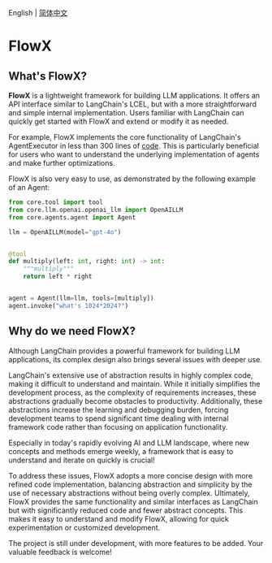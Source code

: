 English | [简体中文](README_zh-CN.md)


# FlowX



## What's FlowX?

**FlowX** is a lightweight framework for building LLM applications. It offers an API interface similar to LangChain's
LCEL, but with a more straightforward and simple internal implementation. Users familiar with LangChain can quickly get
started with FlowX and extend or modify it as needed.

For example, FlowX implements the core functionality of LangChain's AgentExecutor
in less than 300 lines of [code](https://github.com/zhiguoxu/FlowX/blob/main/core/agents/agent.py). This is
particularly beneficial for users who want to understand the underlying implementation of agents and make further
optimizations.

FlowX is also very easy to use, as demonstrated by the following example of an Agent:

```python
from core.tool import tool
from core.llm.openai.openai_llm import OpenAILLM
from core.agents.agent import Agent

llm = OpenAILLM(model="gpt-4o")


@tool
def multiply(left: int, right: int) -> int:
    """multiply"""
    return left * right


agent = Agent(llm=llm, tools=[multiply])
agent.invoke("what's 1024*2024?")
```

## Why do we need FlowX?


Although LangChain provides a powerful framework for building LLM applications, its complex design also brings several
issues with deeper use.

LangChain's extensive use of abstraction results in highly complex code, making it difficult to understand and maintain.
While it initially simplifies the development process, as the complexity of requirements increases, these abstractions
gradually become obstacles to productivity. Additionally, these abstractions increase the learning and debugging burden,
forcing development teams to spend significant time dealing with internal framework code rather than focusing on
application functionality.

Especially in today's rapidly evolving AI and LLM landscape, where new concepts and methods emerge weekly, a framework
that is easy to understand and iterate on quickly is crucial!

To address these issues, FlowX adopts a more concise design with more refined code implementation, balancing
abstraction and simplicity by the use of necessary abstractions without being overly complex. Ultimately, FlowX
provides the same functionality and similar interfaces as LangChain but with significantly reduced code and fewer
abstract concepts. This makes it easy to understand and modify FlowX, allowing for quick experimentation or customized
development.

The project is still under development, with more features to be added. Your valuable feedback is welcome!

